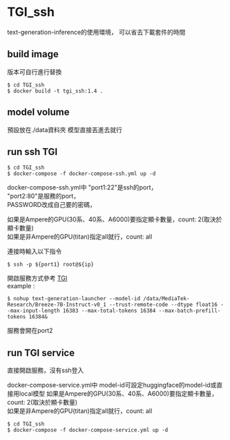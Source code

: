 # TGI_ssh
text-generation-inference的使用環境，
可以省去下載套件的時間
## build image
版本可自行進行替換
```shell=
$ cd TGI_ssh
$ docker build -t tgi_ssh:1.4 .
```
## model volume
預設放在./data資料夾
模型直接丟進去就行

## run ssh TGI
```shell=
$ cd TGI_ssh
$ docker-compose -f docker-compose-ssh.yml up -d
```
docker-compose-ssh.yml中
"port1:22"是ssh的port，  
"port2:80"是服務的port，  
PASSWORD改成自己要的密碼，

如果是Ampere的GPU(30系、40系、A6000)要指定顯卡數量，count: 2(取決於顯卡數量)  
如果是非Ampere的GPU(titan)指定all就行，count: all

連接時輸入以下指令
```shell=
$ ssh -p ${port1} root@${ip}
```

開啟服務方式參考 [TGI](https://huggingface.co/docs/text-generation-inference/basic_tutorials/using_cli)  
example : 
```shell=
$ nohup text-generation-launcher --model-id /data/MediaTek-Research/Breeze-7B-Instruct-v0_1 --trust-remote-code --dtype float16 --max-input-length 16383 --max-total-tokens 16384 --max-batch-prefill-tokens 16384&
```
服務會開在port2

## run TGI service
直接開啟服務，沒有ssh登入

docker-compose-service.yml中
model-id可設定huggingface的model-id或直接用local模型
如果是Ampere的GPU(30系、40系、A6000)要指定顯卡數量，count: 2(取決於顯卡數量)  
如果是非Ampere的GPU(titan)指定all就行，count: all
```shell=
$ cd TGI_ssh
$ docker-compose -f docker-compose-service.yml up -d
```
